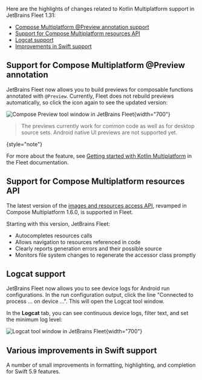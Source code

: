 [//]: # (title: What's new with KMP in Fleet)

Here are the highlights of changes related to Kotlin Multiplatform support in JetBrains Fleet 1.31:

* [Compose Multiplatform @Preview annotation support](#support-for-compose-multiplatform-preview-annotation)
* [Support for Compose Multiplatform resources API](#support-for-compose-multiplatform-resources-api)
* [Logcat support](#logcat-support)
* [Improvements in Swift support](#various-improvements-in-swift-support)

## Support for Compose Multiplatform @Preview annotation

JetBrains Fleet now allows you to build previews for composable functions annotated with `@Preview`.
Currently, Fleet does not rebuild previews automatically, so click the icon again to see the updated version:

![Compose Preview tool window in JetBrains Fleet](fleet-compose-preview-light.png){width="700"}

> The previews currently work for common code as well as for desktop source sets.
> Android native UI previews are not supported yet.
> 
{style="note"}

For more about the feature, see [Getting started with Kotlin Multiplatform](https://www.jetbrains.com/help/fleet/getting-started-with-kotlin-multiplatform.html#b65b852e_76)
in the Fleet documentation.

## Support for Compose Multiplatform resources API

The latest version of the [images and resources access API](compose-multiplatform-resources.md), revamped in Compose Multiplatform 1.6.0,
is supported in Fleet.

Starting with this version, JetBrains Fleet:

* Autocompletes resources calls
* Allows navigation to resources referenced in code
* Clearly reports generation errors and their possible source
* Monitors file system changes to regenerate the accessor class promptly

## Logcat support

JetBrains Fleet now allows you to see device logs for Android run configurations. In the run configuration 
output, click the line "Connected to process ... on device ...". This will open the Logcat tool window.

In the **Logcat** tab, you can see continuous device logs, filter text, and set the minimum log level:

![Logcat tool window in JetBrains Fleet](fleet-logcat-window-light.png){width="700"}

## Various improvements in Swift support

A number of small improvements in formatting, highlighting, and completion for Swift 5.9 features.